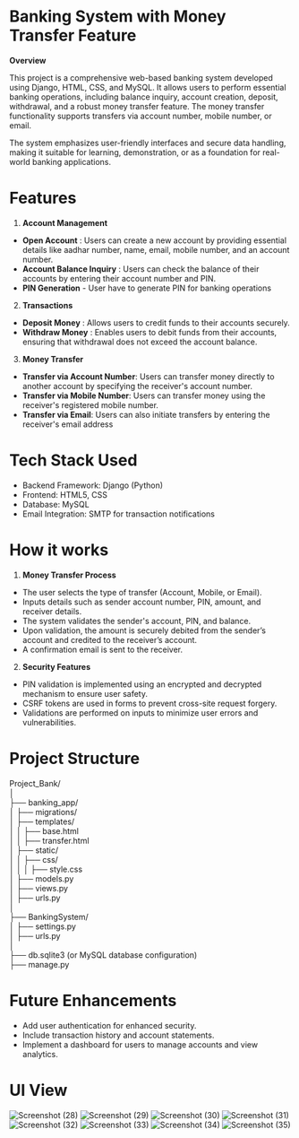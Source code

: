 # Banking System with Money Transfer Feature

**Overview**

This project is a comprehensive web-based banking system developed using Django, HTML, CSS, and MySQL. It allows users to perform essential banking operations, including balance inquiry, account creation, deposit, withdrawal, and a robust money transfer feature. The money transfer functionality supports transfers via account number, mobile number, or email.

The system emphasizes user-friendly interfaces and secure data handling, making it suitable for learning, demonstration, or as a foundation for real-world banking applications.

# Features

1. **Account Management**
-  **Open Account** : Users can create a new account by providing essential details like aadhar number, name, email, mobile number, and an account number.
-  **Account Balance Inquiry** : Users can check the balance of their accounts by entering their account number and PIN.
-  **PIN Generation** - User have to generate PIN for banking operations

2. **Transactions**
-  **Deposit Money** : Allows users to credit funds to their accounts securely.
-  **Withdraw Money** : Enables users to debit funds from their accounts, ensuring that withdrawal does not exceed the account balance.

3. **Money Transfer**
-  **Transfer via Account Number**: Users can transfer money directly to another account by specifying the receiver's account number.
-  **Transfer via Mobile Number**: Users can transfer money using the receiver's registered mobile number.
-  **Transfer via Email**: Users can also initiate transfers by entering the receiver's email address

# Tech Stack Used

-  Backend Framework: Django (Python)
-  Frontend: HTML5, CSS
-  Database: MySQL
-  Email Integration: SMTP for transaction notifications

# How it works
1. **Money Transfer Process**
-  The user selects the type of transfer (Account, Mobile, or Email).
-  Inputs details such as sender account number, PIN, amount, and receiver details.
-  The system validates the sender's account, PIN, and balance.
-  Upon validation, the amount is securely debited from the sender’s account and credited to the receiver’s account.
-  A confirmation email is sent to the receiver.

2. **Security Features**
-  PIN validation is implemented using an encrypted and decrypted mechanism to ensure user safety.
-  CSRF tokens are used in forms to prevent cross-site request forgery.
-  Validations are performed on inputs to minimize user errors and vulnerabilities.


# Project Structure
Project_Bank/ <br>
│ <br>
├── banking_app/ <br>
│   ├── migrations/ <br>
│   ├── templates/ <br>
│   │   ├── base.html <br>
│   │   ├── transfer.html <br>
│   ├── static/ <br>
│   │   ├── css/ <br>
│   │   │   ├── style.css <br>
│   ├── models.py <br>
│   ├── views.py <br>
│   ├── urls.py <br>
│ <br>
├── BankingSystem/ <br>
│   ├── settings.py <br>
│   ├── urls.py <br>
│ <br>
├── db.sqlite3 (or MySQL database configuration) <br>
├── manage.py <br>

# Future Enhancements

-  Add user authentication for enhanced security.
-  Include transaction history and account statements.
-  Implement a dashboard for users to manage accounts and view analytics.

# UI View
![Screenshot (28)](https://github.com/user-attachments/assets/2afe1269-39bd-428a-a276-aaca4fb876c7)
![Screenshot (29)](https://github.com/user-attachments/assets/2c0ece97-7752-43c2-a1c6-3862baf03845)
![Screenshot (30)](https://github.com/user-attachments/assets/c50072e3-d3c5-4d49-a5d7-93bac7c825a7)
![Screenshot (31)](https://github.com/user-attachments/assets/88310441-8de0-46bb-a621-2cd7db03de30)
![Screenshot (32)](https://github.com/user-attachments/assets/afaaebe5-21b7-48f8-be0e-567767ab5757)
![Screenshot (33)](https://github.com/user-attachments/assets/e54ce47d-78de-4917-8c86-a48a175af73c)
![Screenshot (34)](https://github.com/user-attachments/assets/4675f14f-ad60-48e6-81f6-1b537fda9c82)
![Screenshot (35)](https://github.com/user-attachments/assets/ac451a73-b13b-46d4-8c31-d7acb8cb8760)
